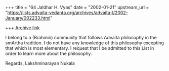 +++
title = "64 Jaldhar H. Vyas"
date = "2002-01-21"
upstream_url = "https://lists.advaita-vedanta.org/archives/advaita-l/2002-January/002233.html"

+++
[Archive link](https://lists.advaita-vedanta.org/archives/advaita-l/2002-January/002233.html)

I belong to a (Brahmin) community that follows Advaita philosophy in the
smArtha tradition. I do not have any knowledge of this philosophy excepting
that which is most elementary. I request that I be admitted to this List in
order to learn more about the philosophy.

Regards,
Lakshminarayan Nukala

